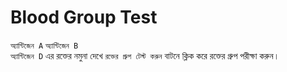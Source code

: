 # Blood Group Test
```অ্যান্টিজেন A``` 
```অ্যান্টিজেন B```  
```অ্যান্টিজেন D``` 
এর রক্তের নমুনা দেখে ```রক্তের গ্রুপ টেস্ট করুন``` বাটনে ক্লিক করে রক্তের গ্রুপ পরীক্ষা করুন।
